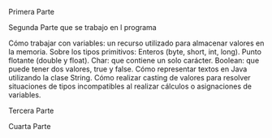 Primera Parte


Segunda Parte  que se trabajo en l programa 

Cómo trabajar con variables: un recurso utilizado para almacenar valores en la memoria.
Sobre los tipos primitivos:
Enteros (byte, short, int, long).
Punto flotante (double y float).
Char: que contiene un solo carácter.
Boolean: que puede tener dos valores, true y false.
Cómo representar textos en Java utilizando la clase String.
Cómo realizar casting de valores para resolver situaciones de tipos incompatibles al realizar cálculos o asignaciones de variables.

Tercera Parte 


Cuarta Parte
